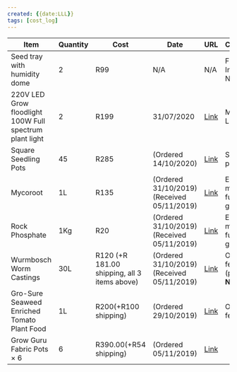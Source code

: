 ```yaml
---
created: {{date:LLL}}
tags: [cost_log]
---
```


| Item                                                    | Quantity | Cost                                         | Date                                      | URL                                                                                                                                                   | Comments                            |     | 
| ------------------------------------------------------- | -------- | -------------------------------------------- | ----------------------------------------- | ----------------------------------------------------------------------------------------------------------------------------------------------------- | ----------------------------------- | --- |
| Seed tray with humidity dome                            | 2        | R99                                          | N/A                                       | N/A                                                                                                                                                   | From Indigo Nursery                 |     |
| 220V LED Grow floodlight 100W Full spectrum plant light | 2        | R199                                         | 31/07/2020                                | [Link](https://www.megalighting.co.za/products/220v-led-grow-floodlight-50w-100w-led-grow-light-cob-full-spectrum-plant-light?variant=34171179892872) | MEGA Lighting                       |     |     |
| Square Seedling Pots                                    | 45       | R285                                         | (Ordered 14/10/2020)                      | [Link](https://hydroponic.co.za/hydroponics/plant-pots/?attribute_pa_size=square-pot-10cm)                                                            | Seedling pots                       |     |    
| Mycoroot                                                | 1L       | R135                                         | (Ordered 31/10/2019)(Received 05/11/2019) | [Link](https://hydroponic.co.za/hydroponics/mycoroot/)                                                                                                | Encourage mycorrhiza fungi growth   |     |     |
| Rock Phosphate                                          | 1Kg      | R20                                          | (Ordered 31/10/2019)(Received 05/11/2019) | [Link](https://hydroponic.co.za/hydroponics/rock-phosphate/)                                                                                          | Encourage mycorrhiza fungi growth   |     |     |
| Wurmbosch Worm Castings                                 | 30L      | R120 (+R 181.00 shipping, all 3 items above) | (Ordered 31/10/2019)(Received 05/11/2019) | [Link](https://hydroponic.co.za/hydroponics/wurmbosch-worm-castings/)                                                                                 | Organic fertilizer (pH **NEUTRAL**) |     |     |
| Gro-Sure Seaweed Enriched Tomato Plant Food             | 1L       | R200(+R100 shipping)                         | (Ordered 29/10/2019)                      | [Link](https://melhor.co.za/products/gro-sure-seaweed-enriched-tomato-plant-food-1-l)                                                                 | Organic fertilizer                  |     |     |
| Grow Guru Fabric Pots × 6                               | 6        | R390.00(+R54 shipping)                       | (Ordered 05/11/2019)                      | [Link](https://growguru.co.za/products/grow-guru-fabric-pots?_pos=1&_sid=86731f49f&_ss=r)                                                             |                                     |     |     |